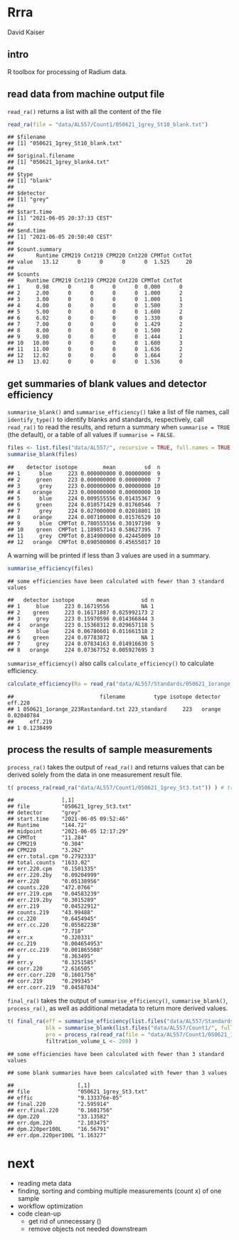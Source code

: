 Rrra
================
David Kaiser

## intro

R toolbox for processing of Radium data.

## read data from machine output file

`read_ra()` returns a list with all the content of the file

``` r
read_ra(file = "data/AL557/Count1/050621_1grey_St10_blank.txt")
```

    ## $filename
    ## [1] "050621_1grey_St10_blank.txt"
    ## 
    ## $original.filename
    ## [1] "050621_1grey_blank4.txt"
    ## 
    ## $type
    ## [1] "blank"
    ## 
    ## $detector
    ## [1] "grey"
    ## 
    ## $start.time
    ## [1] "2021-06-05 20:37:33 CEST"
    ## 
    ## $end.time
    ## [1] "2021-06-05 20:50:40 CEST"
    ## 
    ## $count.summary
    ##       Runtime CPM219 Cnt219 CPM220 Cnt220 CPMTot CntTot
    ## value   13.12      0      0      0      0  1.525     20
    ## 
    ## $counts
    ##    Runtime CPM219 Cnt219 CPM220 Cnt220 CPMTot CntTot
    ## 1     0.98      0      0      0      0  0.000      0
    ## 2     2.00      0      0      0      0  1.000      2
    ## 3     3.00      0      0      0      0  1.000      1
    ## 4     4.00      0      0      0      0  1.500      3
    ## 5     5.00      0      0      0      0  1.600      2
    ## 6     6.02      0      0      0      0  1.330      0
    ## 7     7.00      0      0      0      0  1.429      2
    ## 8     8.00      0      0      0      0  1.500      2
    ## 9     9.00      0      0      0      0  1.444      1
    ## 10   10.00      0      0      0      0  1.600      3
    ## 11   11.00      0      0      0      0  1.636      2
    ## 12   12.02      0      0      0      0  1.664      2
    ## 13   13.02      0      0      0      0  1.536      0

## get summaries of blank values and detector efficiency

`summarise_blank()` and `summarise_efficiency()` take a list of file
names, call `identify_type()` to identify blanks and standards,
respectively, call `read_ra()` to read the results, and return a summary
when `summarise = TRUE` (the default), or a table of all values if
`summarise = FALSE`.

``` r
files <- list.files("data/AL557/", recursive = TRUE, full.names = TRUE, pattern = ".txt$")
summarise_blank(files)
```

    ##    detector isotope        mean         sd  n
    ## 1      blue     223 0.000000000 0.00000000  9
    ## 2     green     223 0.000000000 0.00000000  7
    ## 3      grey     223 0.000000000 0.00000000 10
    ## 4    orange     223 0.000000000 0.00000000 10
    ## 5      blue     224 0.009555556 0.01435367  9
    ## 6     green     224 0.010571429 0.01760546  7
    ## 7      grey     224 0.027000000 0.02018801 10
    ## 8    orange     224 0.007100000 0.01576529 10
    ## 9      blue  CMPTot 0.780555556 0.30197190  9
    ## 10    green  CMPTot 1.189857143 0.58627395  7
    ## 11     grey  CMPTot 0.814900000 0.42445009 10
    ## 12   orange  CMPTot 0.690500000 0.45655017 10

A warning will be printed if less than 3 values are used in a summary.

``` r
summarise_efficiency(files)
```

    ## some efficiencies have been calculated with fewer than 3 standard values

    ##   detector isotope       mean          sd n
    ## 1     blue     223 0.16719556          NA 1
    ## 2    green     223 0.16171887 0.025992173 2
    ## 3     grey     223 0.15970596 0.014366844 3
    ## 4   orange     223 0.15368312 0.029657118 5
    ## 5     blue     224 0.06786601 0.011661518 2
    ## 6    green     224 0.07783872          NA 1
    ## 7     grey     224 0.07834163 0.014916630 5
    ## 8   orange     224 0.07367752 0.005927695 3

`summarise_efficiency()` also calls `calculate_efficiency()` to
calculate efficiency.

``` r
calculate_efficiency(Ra = read_ra("data/AL557/Standards/050621_1orange_223Rastandard.txt"))
```

    ##                           filename         type isotope detector    eff.220
    ## 1 050621_1orange_223Rastandard.txt 223_standard     223   orange 0.02040784
    ##     eff.219
    ## 1 0.1238499

## process the results of sample measurements

`process_ra()` takes the output of `read_ra()` and returns values that
can be derived solely from the data in one measurement result file.

``` r
t( process_ra(read_ra("data/AL557/Count1/050621_1grey_St3.txt")) ) # transpose for better readability here
```

    ##               [,1]                  
    ## file          "050621_1grey_St3.txt"
    ## detector      "grey"                
    ## start.time    "2021-06-05 09:52:46" 
    ## Runtime       "144.72"              
    ## midpoint      "2021-06-05 12:17:29" 
    ## CPMTot        "11.284"              
    ## CPM219        "0.304"               
    ## CPM220        "3.262"               
    ## err.total.cpm "0.2792333"           
    ## total.counts  "1633.02"             
    ## err.220.cpm   "0.1501335"           
    ## err.220.2by   "0.09204999"          
    ## err.220       "0.05138956"          
    ## counts.220    "472.0766"            
    ## err.219.cpm   "0.04583239"          
    ## err.219.2by   "0.3015289"           
    ## err.219       "0.04522912"          
    ## counts.219    "43.99488"            
    ## cc.220        "0.6454945"           
    ## err.cc.220    "0.05582238"          
    ## x             "7.718"               
    ## err.x         "0.320331"            
    ## cc.219        "0.004654953"         
    ## err.cc.219    "0.001865508"         
    ## y             "8.363495"            
    ## err.y         "0.3251585"           
    ## corr.220      "2.616505"            
    ## err.corr.220  "0.1601756"           
    ## corr.219      "0.299345"            
    ## err.corr.219  "0.04587034"

`final_ra()` takes the output of `summarise_efficiency()`,
`summarise_blank()`, `process_ra()`, as well as additional metadata to
return more derived values.

``` r
t( final_ra(eff = summarise_efficiency(list.files("data/AL557/Standards/", full.names = TRUE)), # transpose for better readability here
            blk = summarise_blank(list.files("data/AL557/Count1/", full.names = TRUE)),
            pro = process_ra(read_ra(file = "data/AL557/Count1/050621_1grey_St3.txt")),
            filtration_volume_L <- 200) )
```

    ## some efficiencies have been calculated with fewer than 3 standard values

    ## some blank summaries have been calculated with fewer than 3 values

    ##                    [,1]                  
    ## file               "050621_1grey_St3.txt"
    ## effic              "9.133376e-05"        
    ## final.220          "2.595914"            
    ## err.final.220      "0.1601756"           
    ## dpm.220            "33.13582"            
    ## err.dpm.220        "2.103475"            
    ## dpm.220per100L     "16.56791"            
    ## err.dpm.220per100L "1.16327"

# next

- reading meta data
- finding, sorting and combing multiple measurements (count x) of one
  sample
- workflow optimization
- code clean-up
  - get rid of unnecessary ()
  - remove objects not needed downstream
